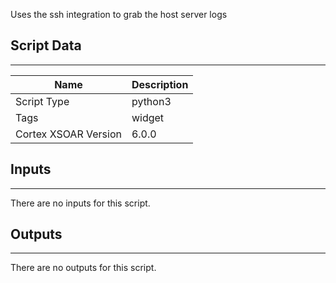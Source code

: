 Uses the ssh integration to grab the host server logs

## Script Data

---

| **Name** | **Description** |
| --- | --- |
| Script Type | python3 |
| Tags | widget |
| Cortex XSOAR Version | 6.0.0 |


## Inputs

---
There are no inputs for this script.

## Outputs

---
There are no outputs for this script.
